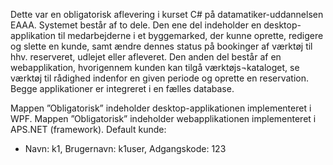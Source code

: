 Dette var en obligatorisk aflevering i kurset C# på datamatiker-uddannelsen EAAA. Systemet består af to dele. Den ene del indeholder en desktop-applikation til medarbejderne i et byggemarked, der kunne oprette, redigere og slette en kunde, samt ændre dennes status på bookinger af værktøj til hhv. reserveret, udlejet eller afleveret. Den anden del består af en webapplikation, hvorigennem kunden kan tilgå værktøjs¬kataloget, se værktøj til rådighed indenfor en given periode og oprette en reservation. Begge applikationer er integreret i en fælles database.

Mappen ”Obligatorisk” indeholder desktop-applikationen implementeret i WPF.
Mappen ”Obligatorisk” indeholder webapplikationen implementeret i APS.NET (framework).
Default kunde:

-	Navn: k1, Brugernavn: k1user, Adgangskode: 123 

